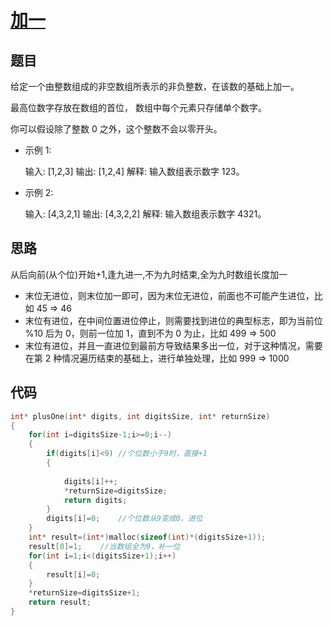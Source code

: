 # [加一](https://leetcode-cn.com/problems/plus-one/)

## 题目

给定一个由整数组成的非空数组所表示的非负整数，在该数的基础上加一。

最高位数字存放在数组的首位， 数组中每个元素只存储单个数字。

你可以假设除了整数 0 之外，这个整数不会以零开头。

- 示例 1:

  输入: [1,2,3]
  输出: [1,2,4]
  解释: 输入数组表示数字 123。

- 示例 2:

  输入: [4,3,2,1]
  输出: [4,3,2,2]
  解释: 输入数组表示数字 4321。

## 思路

从后向前(从个位)开始+1,逢九进一,不为九时结束,全为九时数组长度加一

- 末位无进位，则末位加一即可，因为末位无进位，前面也不可能产生进位，比如 45 => 46
- 末位有进位，在中间位置进位停止，则需要找到进位的典型标志，即为当前位 %10 后为 0，则前一位加 1，直到不为 0 为止，比如 499 => 500
- 末位有进位，并且一直进位到最前方导致结果多出一位，对于这种情况，需要在第 2 种情况遍历结束的基础上，进行单独处理，比如 999 => 1000

## 代码

```C
int* plusOne(int* digits, int digitsSize, int* returnSize)
{
    for(int i=digitsSize-1;i>=0;i--)
    {
        if(digits[i]<9) //个位数小于9时，直接+1
        {
            
            digits[i]++;
            *returnSize=digitsSize;
            return digits;
        }
        digits[i]=0;    //个位数从9变成0，进位
    }
    int* result=(int*)malloc(sizeof(int)*(digitsSize+1));
    result[0]=1;    //当数组全为9，补一位
    for(int i=1;i<(digitsSize+1);i++)
    {
        result[i]=0;
    }
    *returnSize=digitsSize+1;
    return result;
}
```




